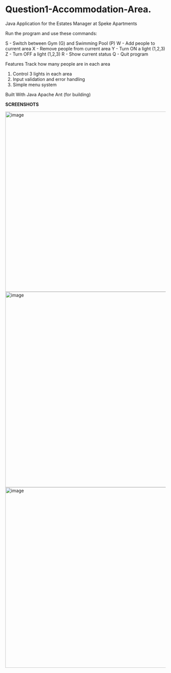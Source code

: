 # Question1-Accommodation-Area.
Java Application for the Estates Manager at Speke Apartments 

Run the program and use these commands:

S - Switch between Gym (G) and Swimming Pool (P)
W - Add people to current area
X - Remove people from current area
Y - Turn ON a light (1,2,3)
Z - Turn OFF a light (1,2,3)
R - Show current status
Q - Quit program

 Features
Track how many people are in each area

1. Control 3 lights in each area
2. Input validation and error handling
3. Simple menu system

Built With
Java
Apache Ant (for building)

**SCREENSHOTS**

<img width="700" height="566" alt="image" src="https://github.com/user-attachments/assets/9eb05f85-4edc-4121-b3fd-3aec06c9cb6a" />
<img width="639" height="614" alt="image" src="https://github.com/user-attachments/assets/d41ba554-4f23-48d4-bc64-6f7009148509" />
<img width="703" height="567" alt="image" src="https://github.com/user-attachments/assets/25cd370b-3b01-473f-8ae1-0cb7417caa90" />





